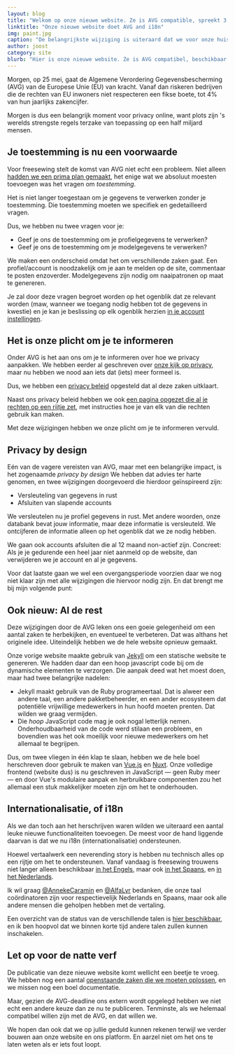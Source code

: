 ```yaml
---
layout: blog
title: "Welkom op onze nieuwe website. Ze is AVG compatible, spreekt 3 talen, en ruikt nog wat naar natte verf"
linktitle: "Onze nieuwe website doet AVG and i18n"
img: paint.jpg
caption: "De belangrijkste wijziging is uiteraard dat we voor onze huiskleur van paars naar zwart zijn overgeschakeld"
author: joost
category: site
blurb: "Hier is onze nieuwe website. Ze is AVG compatibel, beschikbaar in drie talen, en er is beslist nog wat werk aan."
---
```


Morgen, op 25 mei, gaat de Algemene Verordering Gegevensbescherming (AVG) van de Europese Unie (EU) van kracht.
Vanaf dan riskeren bedrijven die de rechten van EU inwoners niet respecteren een fikse boete, tot 4% van hun jaarlijks zakencijfer.

Morgen is dus een belangrijk moment voor privacy online, want plots zijn 's werelds strengste
regels terzake van toepassing op een half miljard mensen.

## Je toestemming is nu een voorwaarde

Voor freesewing stelt de komst van AVG niet echt een probleem.
Niet alleen [hadden we een prima plan gemaakt](/nl/blog/gdpr-plan),
het enige wat we absoluut moesten toevoegen was het vragen om *toestemming*.

Het is niet langer toegestaan om je gegevens te verwerken zonder je toestemming.
Die toestemming moeten we specifiek en gedetailleerd vragen.

Dus, we hebben nu twee vragen voor je:

 - Geef je ons de toestemming om je profielgegevens te verwerken?
 - Geef je ons de toestemming om je modelgegevens te verwerken?

We maken een onderscheid omdat het om verschillende zaken gaat.
Een profiel/account is noodzakelijk om je aan te melden op de site, commentaar te posten enzoverder.
Modelgegevens zijn nodig om naaipatronen op maat te genereren.

Je zal door deze vragen begroet worden op het ogenblik dat ze relevant worden
(maw, wanneer we toegang nodig hebben tot de gegevens in kwestie)
en je kan je beslissing op elk ogenblik herzien [in je account instellingen](/nl/account).

## Het is onze plicht om je te informeren

Onder AVG is het aan ons om je te informeren over hoe we privacy aanpakken.
We hebben eerder al geschreven over [onze kijk op privacy](/nl/blog/privacy-choices), 
maar nu hebben we nood aan iets dat (iets) meer formeel is.

Dus, we hebben een [privacy beleid](/nl/privacy) opgesteld dat al deze zaken uitklaart.

Naast ons privacy beleid hebben we ook [een pagina opgezet die al je rechten op een rijtje zet](/nl/rights), 
met instructies hoe je van elk van die rechten gebruik kan maken.

Met deze wijzigingen hebben we onze plicht om je te informeren vervuld.

## Privacy by design

Eén van de vagere vereisten van AVG, maar met een belangrijke impact, is het zogenaamde *privacy by design* 
We hebben dat advies ter harte genomen, en twee wijzigingen doorgevoerd die hierdoor geïnspireerd zijn:

 - Versleuteling van gegevens in rust
 - Afsluiten van slapende accounts

We versleutelen nu je profiel gegevens in rust.
Met andere woorden, onze databank bevat jouw informatie, maar deze informatie is versleuteld.
We ontcijferen de informatie alleen op het ogenblik dat we ze nodig hebben.

We gaan ook accounts afsluiten die al 12 maand non-actief zijn.
Concreet: Als je je gedurende een heel jaar niet aanmeld op de website, dan verwijderen we je account en al je gegevens.

Voor dat laatste gaan we wel een overgangsperiode voorzien daar we nog niet klaar zijn met alle wijzigingen die hiervoor nodig zijn.
En dat brengt me bij mijn volgende punt:

## Ook nieuw: Al de rest

Deze wijzigingen door de AVG leken ons een goeie gelegenheid om een aantal zaken te herbekijken, en eventueel te verbeteren.
Dat was althans het originele idee. Uiteindelijk hebben we de hele website opnieuw gemaakt.

Onze vorige website maakte gebruik van [Jekyll](https://jekyllrb.com/) om een statische website te genereren.
We hadden daar dan een hoop javascript code bij om de dynamische elementen te verzorgen.
Die aanpak deed wat het moest doen, maar had twee belangrijke nadelen:

 - Jekyll maakt gebruik van de Ruby programeertaal. Dat is alweer een andere taal, een andere pakketbeheerder, en een ander ecosysteem dat potentiële vrijwillige medewerkers in hun hoofd moeten prenten. Dat wilden we graag vermijden. 
 - Die *hoop* JavaScript code mag je ook nogal letterlijk nemen. Onderhoudbaarheid van de code werd stilaan een probleem, en bovendien was het ook moeilijk voor nieuwe medewerkers om het allemaal te begrijpen.

Dus, om twee vliegen in één klap te slaan, hebben we de hele boel herschreven door gebruik te maken van [Vue.js](https://vuejs.org/) en [Nuxt](https://nuxtjs.org/). 
Onze volledige frontend (website dus) is nu geschreven in JavaScript — geen Ruby meer — en door Vue's modulaire aanpak en herbruikbare componenten zou het allemaal een stuk makkelijker moeten zijn om het te onderhouden.

## Internationalisatie, of i18n

Als we dan toch aan het herschrijven waren wilden we uiteraard een aantal leuke nieuwe functionaliteiten toevoegen.
De meest voor de hand liggende daarvan is dat we nu i18n (internationalisatie) ondersteunen.

Hoewel vertaalwerk een neverending story is hebben nu technisch alles op een rijtje om het te ondersteunen.
Vanaf vandaag is freesewing trouwens niet langer alleen beschikbaar [in het Engels](/blog/gdpr/ready), 
maar ook [in het Spaans](/es/blog/gdpr-ready), en [in het Nederlands](/nl/blog/gdpr-ready).

Ik wil graag [@AnnekeCaramin](/users/annekecaramin) 
en [@AlfaLyr](/users/alfalyr) bedanken, die onze taal coördinatoren zijn voor respectievelijk Nederlands en Spaans,
maar ook alle andere mensen die geholpen hebben met de vertaling.

Een overzicht van de status van de verschillende talen is [hier beschikbaar](/nl/i18n), 
en ik ben hoopvol dat we binnen korte tijd andere talen zullen kunnen inschakelen.

## Let op voor de natte verf

De publicatie van deze nieuwe website komt wellicht een beetje te vroeg.
We hebben nog een aantal [openstaande zaken die we moeten oplossen](https://github.com/freesewing/site/issues), 
en we missen nog een boel documentatie.

Maar, gezien de AVG-deadline ons extern wordt opgelegd hebben we niet echt een andere keuze dan ze nu te publiceren.
Tenminste, als we helemaal compatibel willen zijn met de AVG, en dat willen we.

We hopen dan ook dat we op jullie geduld kunnen rekenen terwijl we verder bouwen aan onze website en ons platform.
En aarzel niet om het ons te laten weten als er iets fout loopt.
